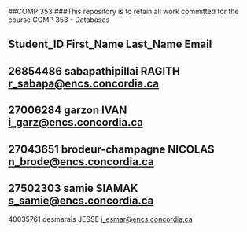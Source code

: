 ##COMP 353
###This repository is to retain all work committed for the course COMP 353 - Databases

Student_ID      First_Name      Last_Name       Email       
---
26854486        sabapathipillai        RAGITH        r_sabapa@encs.concordia.ca      
---- 
27006284        garzon      IVAN        i_garz@encs.concordia.ca        
----
27043651        brodeur-champagne       NICOLAS     n_brode@encs.concordia.ca        
----
27502303        samie       SIAMAK        s_samie@encs.concordia.ca        
----
40035761        desmarais       JESSE       j_esmar@encs.concordia.ca        

